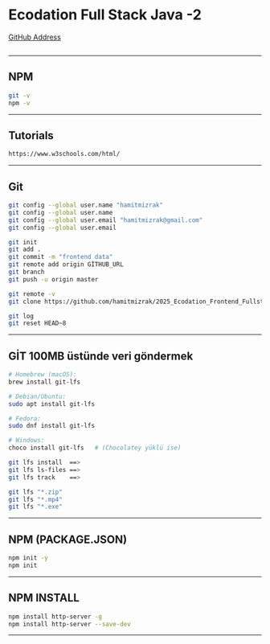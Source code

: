 # Ecodation Full Stack Java -2 
[GitHub Address](https://github.com/hamitmizrak/2025_Ecodation_Frontend_Fullstack2.git)
```sh 

```
---

## NPM
```sh  
git -v
npm -v

```
---

## Tutorials
```sh  
https://www.w3schools.com/html/

```
---



## Git
```sh 
git config --global user.name "hamitmizrak"
git config --global user.name
git config --global user.email "hamitmizrak@gmail.com"
git config --global user.email

git init
git add .
git commit -m "frontend data"
git remote add origin GİTHUB_URL
git branch
git push -u origin master

git remote -v
git clone https://github.com/hamitmizrak/2025_Ecodation_Frontend_Fullstack2

git log
git reset HEAD~8
```
---

## GİT 100MB üstünde veri göndermek
```sh 
# Homebrew (macOS):
brew install git-lfs

# Debian/Ubuntu:
sudo apt install git-lfs

# Fedora:
sudo dnf install git-lfs

# Windows:
choco install git-lfs   # (Chocolatey yüklü ise)

git lfs install  ==> 
git lfs ls-files ==> 
git lfs track    ==>

git lfs "*.zip"
git lfs "*.mp4"
git lfs "*.exe"

```
---


## NPM (PACKAGE.JSON)
```sh  
npm init -y
npm init

```
---


## NPM INSTALL
```sh 
npm install http-server -g
npm install http-server --save-dev
```
---